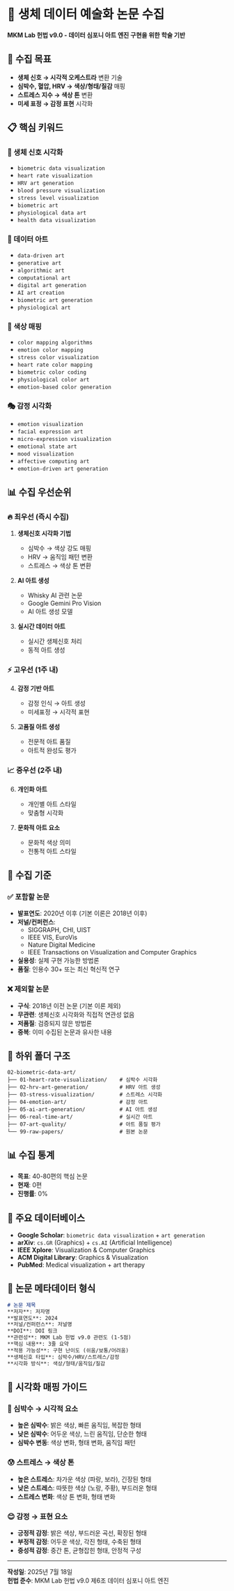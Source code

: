 # 🎨 생체 데이터 예술화 논문 수집

**MKM Lab 헌법 v9.0 - 데이터 심포니 아트 엔진 구현을 위한 학술 기반**

## 🎯 수집 목표
- **생체 신호 → 시각적 오케스트라** 변환 기술
- **심박수, 혈압, HRV → 색상/형태/질감** 매핑
- **스트레스 지수 → 색상 톤** 변환
- **미세 표정 → 감정 표현** 시각화

## 📋 핵심 키워드

### 💓 생체 신호 시각화
- `biometric data visualization`
- `heart rate visualization`
- `HRV art generation`
- `blood pressure visualization`
- `stress level visualization`
- `biometric art`
- `physiological data art`
- `health data visualization`

### 🎨 데이터 아트
- `data-driven art`
- `generative art`
- `algorithmic art`
- `computational art`
- `digital art generation`
- `AI art creation`
- `biometric art generation`
- `physiological art`

### 🌈 색상 매핑
- `color mapping algorithms`
- `emotion color mapping`
- `stress color visualization`
- `heart rate color mapping`
- `biometric color coding`
- `physiological color art`
- `emotion-based color generation`

### 🎭 감정 시각화
- `emotion visualization`
- `facial expression art`
- `micro-expression visualization`
- `emotional state art`
- `mood visualization`
- `affective computing art`
- `emotion-driven art generation`

## 📊 수집 우선순위

### 🔥 최우선 (즉시 수집)
1. **생체신호 시각화 기법**
   - 심박수 → 색상 강도 매핑
   - HRV → 움직임 패턴 변환
   - 스트레스 → 색상 톤 변환

2. **AI 아트 생성**
   - Whisky AI 관련 논문
   - Google Gemini Pro Vision
   - AI 아트 생성 모델

3. **실시간 데이터 아트**
   - 실시간 생체신호 처리
   - 동적 아트 생성

### ⚡ 고우선 (1주 내)
4. **감정 기반 아트**
   - 감정 인식 → 아트 생성
   - 미세표정 → 시각적 표현

5. **고품질 아트 생성**
   - 전문적 아트 품질
   - 아트적 완성도 평가

### 📈 중우선 (2주 내)
6. **개인화 아트**
   - 개인별 아트 스타일
   - 맞춤형 시각화

7. **문화적 아트 요소**
   - 문화적 색상 의미
   - 전통적 아트 스타일

## 🎯 수집 기준

### ✅ 포함할 논문
- **발표연도**: 2020년 이후 (기본 이론은 2018년 이후)
- **저널/컨퍼런스**: 
  - SIGGRAPH, CHI, UIST
  - IEEE VIS, EuroVis
  - Nature Digital Medicine
  - IEEE Transactions on Visualization and Computer Graphics
- **실용성**: 실제 구현 가능한 방법론
- **품질**: 인용수 30+ 또는 최신 혁신적 연구

### ❌ 제외할 논문
- **구식**: 2018년 이전 논문 (기본 이론 제외)
- **무관련**: 생체신호 시각화와 직접적 연관성 없음
- **저품질**: 검증되지 않은 방법론
- **중복**: 이미 수집된 논문과 유사한 내용

## 📁 하위 폴더 구조
```
02-biometric-data-art/
├── 01-heart-rate-visualization/    # 심박수 시각화
├── 02-hrv-art-generation/          # HRV 아트 생성
├── 03-stress-visualization/        # 스트레스 시각화
├── 04-emotion-art/                 # 감정 아트
├── 05-ai-art-generation/           # AI 아트 생성
├── 06-real-time-art/               # 실시간 아트
├── 07-art-quality/                 # 아트 품질 평가
└── 99-raw-papers/                  # 원본 논문
```

## 📊 수집 통계
- **목표**: 40-80편의 핵심 논문
- **현재**: 0편
- **진행률**: 0%

## 🔗 주요 데이터베이스
- **Google Scholar**: `biometric data visualization` + `art generation`
- **arXiv**: `cs.GR` (Graphics) + `cs.AI` (Artificial Intelligence)
- **IEEE Xplore**: Visualization & Computer Graphics
- **ACM Digital Library**: Graphics & Visualization
- **PubMed**: Medical visualization + art therapy

## 📝 논문 메타데이터 형식
```markdown
# 논문 제목
**저자**: 저자명  
**발표연도**: 2024  
**저널/컨퍼런스**: 저널명  
**DOI**: DOI 링크  
**관련성**: MKM Lab 헌법 v9.0 관련도 (1-5점)  
**핵심 내용**: 3줄 요약  
**적용 가능성**: 구현 난이도 (쉬움/보통/어려움)  
**생체신호 타입**: 심박수/HRV/스트레스/감정  
**시각화 방식**: 색상/형태/움직임/질감  
```

## 🎨 시각화 매핑 가이드

### 💓 심박수 → 시각적 요소
- **높은 심박수**: 밝은 색상, 빠른 움직임, 복잡한 형태
- **낮은 심박수**: 어두운 색상, 느린 움직임, 단순한 형태
- **심박수 변동**: 색상 변화, 형태 변화, 움직임 패턴

### 😰 스트레스 → 색상 톤
- **높은 스트레스**: 차가운 색상 (파랑, 보라), 긴장된 형태
- **낮은 스트레스**: 따뜻한 색상 (노랑, 주황), 부드러운 형태
- **스트레스 변화**: 색상 톤 변화, 형태 변화

### 😊 감정 → 표현 요소
- **긍정적 감정**: 밝은 색상, 부드러운 곡선, 확장된 형태
- **부정적 감정**: 어두운 색상, 각진 형태, 수축된 형태
- **중성적 감정**: 중간 톤, 균형잡힌 형태, 안정적 구성

---
**작성일**: 2025년 7월 18일  
**헌법 준수**: MKM Lab 헌법 v9.0 제6조 데이터 심포니 아트 엔진 